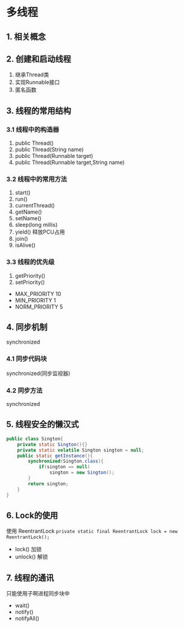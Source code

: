 # 多线程
## 1. 相关概念
## 2. 创建和启动线程
1. 继承Thread类
2. 实现Runnable接口
3. 匿名函数
## 3. 线程的常用结构
### 3.1 线程中的构造器
1. public Thread()
2. public Thread(String name)
3. public Thread(Runnable target)
4. public Thread(Runnable target,String name)
### 3.2 线程中的常用方法
1. start()
2. run()
3. currentThread()
4. getName()
5. setName()
6. sleep(long millis)
7. yield() 释放PCU占用
8. join()
9. isAlive()
### 3.3 线程的优先级
1. getPriority()
2. setPriority()
+ MAX_PRIORITY 10
+ MIN_PRIORITY 1
+ NORM_PRIORITY 5
## 4. 同步机制
synchronized
### 4.1 同步代码块
synchronized(同步监视器)
### 4.2 同步方法
synchronized
## 5. 线程安全的懒汉式
```java
public class Sington{
    private static Sington(){}
    private static volatile Sington sington = null;
    public static getInstance(){
        synchronized(Sington.class){
            if(sington == null)
                sington = new Sington();
        }
        return sington;
    }
}
```
## 6. Lock的使用
使用 ReentrantLock
`private static final ReentrantLock lock = new ReentrantLock();`
+ lock() 加锁
+ unlock() 解锁
## 7. 线程的通讯
只能使用子啊进程同步块中
+ wait()
+ notify()
+ notifyAll()